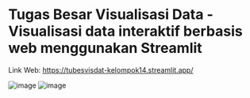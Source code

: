 # Tugas Besar Visualisasi Data - Visualisasi data interaktif berbasis web menggunakan Streamlit

Link Web: https://tubesvisdat-kelompok14.streamlit.app/

![image](https://github.com/user-attachments/assets/f5355603-0358-4117-b7af-0305b7d4d43f)
![image](https://github.com/user-attachments/assets/2c7b444e-1a2a-4de4-85d7-11030f918412)


